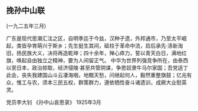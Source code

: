 ## 挽孙中山联

(一九二五年三月)

广东是现代思潮汇注之区，自明季迄于今兹，汉种孑遗，外邦通市，乃至太平崛起，类皆孕育萌兴于斯乡；先生挺生其间，砥柱于革命中流，启后承先·涤新淘旧，扬民族大义，决将再造乾坤；四十余年，殚心瘁力，誓以青天白日，满地红旗，唤起自由独立之精神，要为人间留正气。
中华为世界列强竞争所在，由泰西以至日本，政治掠取，经济侵陵·甚至共管阴谋，争思奴隶牛马尔家国；吾党适丁此会，丧失我建国山斗云凄海咽，地黯天愁，问继起何人，毅然重整旗鼓；亿兆有众，惟工与农，须本三民五权，群策群力，遵依牺性奋斗诸遗训，成厥大业慰英灵。

党员李大钊
《孙中山哀思录》
1925年3月

